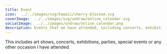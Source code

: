 ```yaml
---
title: Event
icon:  ../../images/svg/kawaii/cherry-blossom.svg
coverImage:  ../../images/svg/undraw/online_calendar.svg
socialImage:  ../../images/undraw/online_calendar.png
description: Events that we have attended, including concerts, exhibitions, parties etc.
---
```


This includes art shows, concerts, exhibitions, parties, special events or any other occasion I have attended.
